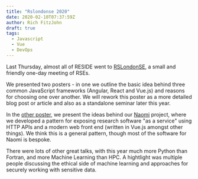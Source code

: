 ```yaml
---
title: "Rslondonse 2020"
date: 2020-02-10T07:37:59Z
author: Rich FitzJohn
draft: true
tags:
  - Javascript
  - Vue
  - DevOps
---
```


Last Thursday, almost all of RESIDE went to [RSLondonSE](https://rslondon.ac.uk/rslondonse-2020/), a small and friendly one-day meeting of RSEs.

We presented two posters - in one we outline the basic idea behind three common JavaScript frameworks (Angular, React and Vue.js) and reasons for choosing one over another.  We will rework this poster as a more detailed blog post or article and also as a standalone seminar later this year.

In the [other poster](/resources/RSLondonSE-hint-poster.pdf), we present the ideas behind our [Naomi](/projects/naomi) project, where we developed a pattern for exposing research software "as a service" using HTTP APIs and a modern web front end (written in Vue.js amongst other things).  We think this is a general pattern, though most of the software for Naomi is bespoke.

There were lots of other great talks, with this year much more Python than Fortran, and more Machine Learning than HPC.  A hightlight was multiple people discussing the ethical side of machine learning and approaches for securely working with sensitive data.

